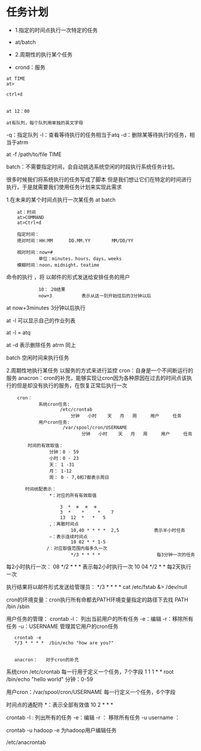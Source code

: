 
# 任务计划

* 1.指定的时间点执行一次特定的任务
* at/batch

* 2.周期性的执行某个任务
* crond：服务

```shell
at TIME
at>

ctrl+d


at 12：00

at有队列，每个队列用单独的英文字母

```

-q：指定队列
-l：查看等待执行的任务相当于atq
-d：删除某等待执行的任务，相当于atrm

at -f /path/to/file  TIME

batch：不需要指定时间，会自动挑选系统空闲的时段执行系统任务计划。






很多时候我们将系统执行的任务写成了脚本
但是我们想让它们在特定的时间进行执行，于是就需要我们使用任务计划来实现此需求


1.在未来的某个时间点执行一次某任务
        at
        batch
        
        at：时间
        at>COMMAND
        at>Ctrl+d
        
        指定时间：
        绝对时间：HH:MM      DD.MM.YY        MM/DD/YY        

        相对时间：now+#
                单位：minutes，hours，days，weeks
        模糊时间：noon，midnight，teatime

命令的执行 ，将 以邮件的形式发送给安排任务的用户      
        
                10： 20结果
                now+3           表示从这一刻开始往后的3分钟以后
      
at now+3minutes            3分钟以后执行     
        
at -l                               可以显示自己的作业列表
                                   
at -l = atq

at -d                               表示删除任务
atrm                           同上

     
batch               空闲时间来执行任务

        
2.周期性地执行某任务
        以服务的方式来进行监控
        cron：自身是一个不间断运行的服务
        anacron：cron的补充，能够实现让cron因为各种原因在过去的时间点该执行的但是却没有执行的服务，在恢复正常后执行一次
        
        cron：
                系统cron任务:
                        /etc/crontab                
                            分钟   小时    天   月   周     用户     任务                
                用户cron任务:
                         /var/spool/cron/USERNAME
                                分钟   小时    天   月   周     用户     任务   
                
            时间的有效取值：
                    分钟：0 - 59
                    小时：0 - 23
                    天： 1 -31
                    月： 1-12
                    周： 0 - 7,0和7都表示周日
            
           时间统配表示：
                    *：对应的所有有效取值

                        3  *　＊　＊　＊
                        3  *    *     *    7
                        13  12  *   *   5
                    ,：离散时间点
                            10,40 * * * *  2,5             表示半小时任务
                    —：表示连续时间点
                            10 02 * * 1-5
                   /：对应取值范围内每多久一次
                            */3 * * * *                     每3分钟一次的任务
                            
                                 
每2小时执行一次：
        08 */2 * * *                                        表示每2小时执行一次
        10 04 */2 * *                                       每2天执行一次
        
        
        
执行结果将以邮件形式发送给管理员：
                    */3 * * * *  cat /etc/fstab &> /dev/null


cron的环境变量：cron执行所有命都去PATH环境变量指定的路径下去找
            PATH   /bin   /sbin  
       

用户任务的管理：
        crontab
                -l： 列出当前用户的所有任务
                -e：编辑
                -r：移除所有任务
                -u：USERNAME   管理其它用户的cron任务
                              
       crontab -e
       */3 * * * *  /bin/echo "how are you?"
       
       
       anacron：   对于cron的补充
                                     

系统cron
/etc/crontab
每一行用于定义一个任务，7个字段
1 1 1 * * root /bin/echo  "hello world"
分钟：0-59

用户cron：/var/spool/cron/USERNAME
每一行定义一个任务，6个字段

时间点的通配符
        *：表示全部有效值
        10 2 * * *


crontab 
    -l  : 列出所有的任务
    -e：编辑
    -r ： 移除所有任务
    -u username ：   

crontab -u hadoop -e        为hadoop用户编辑任务


/etc/anacrontab


